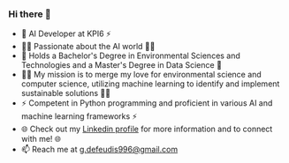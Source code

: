 ### Hi there 👋

- 🌱 AI Developer at KPI6 ⚡
- 🏄‍♂️ Passionate about the AI world 🏄‍♂️
- 🌱 Holds a Bachelor's Degree in Environmental Sciences and Technologies and a Master's Degree in Data Science 🌱
- 🏋️‍♂️ My mission is to merge my love for environmental science and computer science, utilizing machine learning to identify and implement sustainable solutions 🏋️‍♂️
- ⚡ Competent in Python programming and proficient in various AI and machine learning frameworks ⚡
- 🌐 Check out my [Linkedin profile](https://www.linkedin.com/in/giovanni-de-feudis-7b59a212b/) for more information and to connect with me! 🌐
- 📫 Reach me at g.defeudis996@gmail.com
